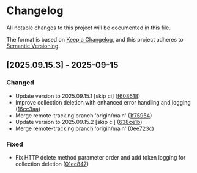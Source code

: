 # Changelog

All notable changes to this project will be documented in this file.

The format is based on [Keep a Changelog](https://keepachangelog.com/en/1.0.0/),
and this project adheres to [Semantic Versioning](https://semver.org/spec/v2.0.0.html).

## [2025.09.15.3] - 2025-09-15

### Changed

* Update version to 2025.09.15.1 [skip ci] ([f608618](https://github.com/N6REJ/bears_aichatbot/commit/f608618))
* Improve collection deletion with enhanced error handling and logging ([16cc3aa](https://github.com/N6REJ/bears_aichatbot/commit/16cc3aa))
* Merge remote-tracking branch 'origin/main' ([1f75954](https://github.com/N6REJ/bears_aichatbot/commit/1f75954))
* Update version to 2025.09.15.2 [skip ci] ([638ce1b](https://github.com/N6REJ/bears_aichatbot/commit/638ce1b))
* Merge remote-tracking branch 'origin/main' ([0ee723c](https://github.com/N6REJ/bears_aichatbot/commit/0ee723c))

### Fixed

* Fix HTTP delete method parameter order and add token logging for collection deletion ([01ec847](https://github.com/N6REJ/bears_aichatbot/commit/01ec847))

